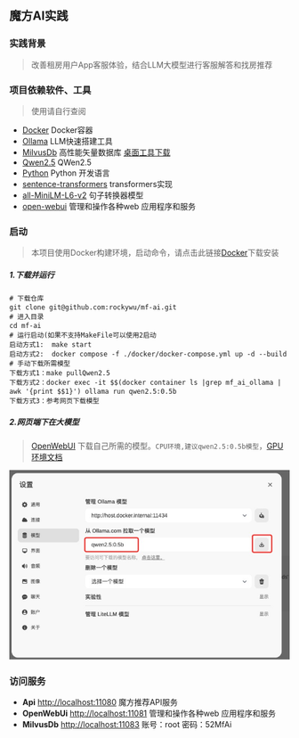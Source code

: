 ## 魔方AI实践

### 实践背景

> 改善租房用户App客服体验，结合LLM大模型进行客服解答和找房推荐

### 项目依赖软件、工具

> 使用请自行查阅

* [Docker](https://www.docker.com/) Docker容器
* [Ollama](https://ollama.com/) LLM快速搭建工具
* [MilvusDb](https://milvus.io/) 高性能矢量数据库  [桌面工具下载](https://github.com/zilliztech/attu)
* [Qwen2.5](https://github.com/QwenLM/Qwen2.5) QWen2.5
* [Python](https://www.python.org/) Python 开发语言
* [sentence-transformers](https://sbert.net/) transformers实现
* [all-MiniLM-L6-v2](https://huggingface.co/sentence-transformers/all-MiniLM-L6-v2) 句子转换器模型
* [open-webui](https://github.com/open-webui/open-webui) 管理和操作各种web 应用程序和服务


### 启动

> 本项目使用Docker构建环境，启动命令，请点击此链接[Docker](https://www.docker.com/)下载安装

##### 1.下载并运行

```
# 下载仓库
git clone git@github.com:rockywu/mf-ai.git
# 进入目录
cd mf-ai
# 运行启动(如果不支持MakeFile可以使用2启动
启动方式1:  make start 
启动方式2:  docker compose -f ./docker/docker-compose.yml up -d --build
# 手动下载所需模型
下载方式1：make pullQwen2.5
下载方式2：docker exec -it $$(docker container ls |grep mf_ai_ollama | awk '{print $$1}') ollama run qwen2.5:0.5b
下载方式3：参考网页下载模型
```

##### 2.网页端下在大模型

> [OpenWebUI](http://localhost:11081) 下载自己所需的模型。`CPU环境,建议qwen2.5:0.5b模型`，[GPU环境文档](https://hub.docker.com/r/ollama/ollama)

![下载模型](./mf-imgs/pull-ollama.png)

### 访问服务

* **Api** [http://localhost:11080](http://localhost:11080) 魔方推荐API服务
*  **OpenWebUi** [http://localhost:11081](http://localhost:11081)  管理和操作各种web 应用程序和服务
*  **MilvusDb** [http://localhost:11083](http://localhost:11083)  账号：root  密码：52MfAi

